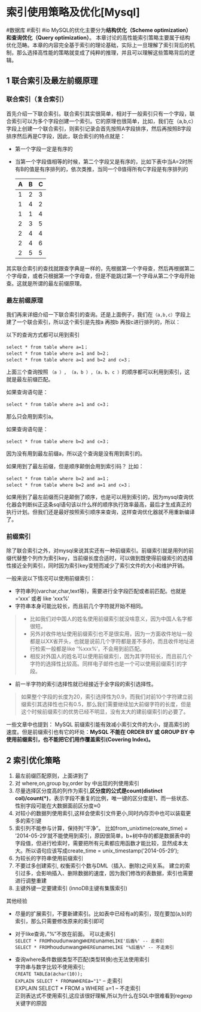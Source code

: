 # 索引使用策略及优化[Mysql]
#数据库  #索引 #io
MySQL的优化主要分为**结构优化（Scheme optimization）**和**查询优化（Query optimization）**。
本章讨论的高性能索引策略主要属于结构优化范畴。本章的内容完全基于索引的理论基础，实际上一旦理解了索引背后的机制，那么选择高性能的策略就变成了纯粹的推理，并且可以理解这些策略背后的逻辑。

## 1 联合索引及最左前缀原理
### 联合索引（复合索引）

首先介绍一下联合索引。联合索引其实很简单，相对于一般索引只有一个字段，联合索引可以为多个字段创建一个索引。它的原理也很简单，比如，我们在（a,b,c）字段上创建一个联合索引，则索引记录会首先按照A字段排序，然后再按照B字段排序然后再是C字段，因此，联合索引的特点就是：

-   第一个字段一定是有序的
-   当第一个字段值相等的时候，第二个字段又是有序的，比如下表中当A=2时所有B的值是有序排列的，依次类推，当同一个B值得所有C字段是有序排列的
    
    | A | B | C |
	| ---- | ---- | ---- |
    | 1 | 2 | 3 |   
    | 1 | 4 | 2 |   
    | 1 | 1 | 4 |   
    | 2 | 3 | 5 |   
    | 2 | 4 | 4 |   
    | 2 | 4 | 6 |   
    | 2 | 5 | 5 |
    

其实联合索引的查找就跟查字典是一样的，先根据第一个字母查，然后再根据第二个字母查，或者只根据第一个字母查，但是不能跳过第一个字母从第二个字母开始查。这就是所谓的最左前缀原理。
### 最左前缀原理

我们再来详细介绍一下联合索引的查询。还是上面例子，我们在`（a,b,c）`字段上建了一个联合索引，所以这个索引是先按a 再按b 再按c进行排列的，所以：

以下的查询方式都可以用到索引

```
select * from table where a=1；
select * from table where a=1 and b=2；
select * from table where a=1 and b=2 and c=3；
```

上面三个查询按照 `（a ）, （a，b ）,（a，b，c ）`的顺序都可以利用到索引，这就是最左前缀匹配。

如果查询语句是：

```
select * from table where a=1 and c=3；
```
 那么只会用到索引a。

如果查询语句是：

```
select * from table where b=2 and c=3；
```

 因为没有用到最左前缀a，所以这个查询是没有用到索引的。

如果用到了最左前缀，但是顺序颠倒会用到索引码？
比如：

```
select * from table where b=2 and a=1；
select * from table where b=2 and a=1 and c=3；
```

如果用到了最左前缀而只是颠倒了顺序，也是可以用到索引的，因为mysql查询优化器会判断纠正这条sql语句该以什么样的顺序执行效率最高，最后才生成真正的执行计划。但我们还是最好按照索引顺序来查询，这样查询优化器就不用重新编译了。

### 前缀索引

除了联合索引之外，对mysql来说其实还有一种前缀索引。前缀索引就是用列的前缀代替整个列作为索引key，当前缀长度合适时，可以做到既使得前缀索引的选择性接近全列索引，同时因为索引key变短而减少了索引文件的大小和维护开销。

一般来说以下情况可以使用前缀索引：
-   字符串列(varchar,char,text等)，需要进行全字段匹配或者前匹配。也就是=‘xxx’ 或者 like ‘xxx%’
-   字符串本身可能比较长，而且前几个字符就开始不相同。
> - 比如我们对中国人的姓名使用前缀索引就没啥意义，因为中国人名字都很短。
> - 另外对收件地址使用前缀索引也不是很实用，因为一方面收件地址一般都是以XX省开头，也就是说前几个字符都是差不多的，而且收件地址进行检索一般都是like ’%xxx%’，不会用到前匹配。
> - 相反对外国人的姓名可以使用前缀索引，因为其字符较长，而且前几个字符的选择性比较高。同样电子邮件也是一个可以使用前缀索引的字段。
-   前一半字符的索引选择性就已经接近于全字段的索引选择性。
>   如果整个字段的长度为20，索引选择性为0.9，而我们对前10个字符建立前缀索引其选择性也只有0.5，那么我们需要继续加大前缀字符的长度，但是这个时候前缀索引的优势已经不明显，没有太大的建前缀索引的必要了。

一些文章中也提到：
MySQL 前缀索引能有效减小索引文件的大小，提高索引的速度。但是前缀索引也有它的坏处：**MySQL 不能在 ORDER BY 或 GROUP BY 中使用前缀索引，也不能把它们用作覆盖索引(Covering Index)。**

## 2 索引优化策略

1.  最左前缀匹配原则，上面讲到了
2.   对 where,on,group by,order by 中出现的列使用索引
3.   尽量选择区分度高的列作为索引,**区分度的公式是count(distinct col)/count(*)**，表示字段不重复的比例，唯一键的区分度是1，而一些状态、性别字段可能在大数据面前区分度≈0
4.  对较小的数据列使用索引,这样会使索引文件更小,同时内存页中也可以装载更多的索引键
5.   索引列不能参与计算，保持列“干净”。
	比如from_unixtime(create_time) = ’2014-05-29’就不能使用到索引，原因很简单，b+树中存的都是数据表中的字段值，但进行检索时，需要把所有元素都应用函数才能比较，显然成本太大。所以语句应该写成create_time = unix_timestamp(’2014-05-29’);
6.   为较长的字符串使用前缀索引
7.  不要过多创建索引, 权衡索引个数与DML（插入、删除)之间关系。
		建立的索引过多，会影响插入、删除数据的速度，因为我们修改的表数据，索引也需要进行调整重建	
8.   主键外键一定要建索引 (innoDB主键有集簇索引)

其他经验
-   尽量的扩展索引，不要新建索引。比如表中已经有a的索引，现在要加(a,b)的索引，那么只需要修改原来的索引即可
-   对于like查询，”%”不放在前面。 可以走索引  
    `SELECT * FROM`houdunwang`WHERE`uname`LIKE'后盾%' -- 走索引`   
    `SELECT * FROM`houdunwang`WHERE`uname`LIKE "%后盾%" -- 不走索引`
	
-   查询where条件数据类型不匹配(类型转换)也无法使用索引   
    字符串与数字比较不使用索引;   
    `CREATE TABLE`a`(`a`char(10));`   
    `EXPLAIN SELECT * FROM`a`WHERE`a`="1"` – 走索引   
    EXPLAIN SELECT * FROM `a` WHERE `a`=1 – 不走索引   
    正则表达式不使用索引,这应该很好理解,所以为什么在SQL中很难看到regexp关键字的原因